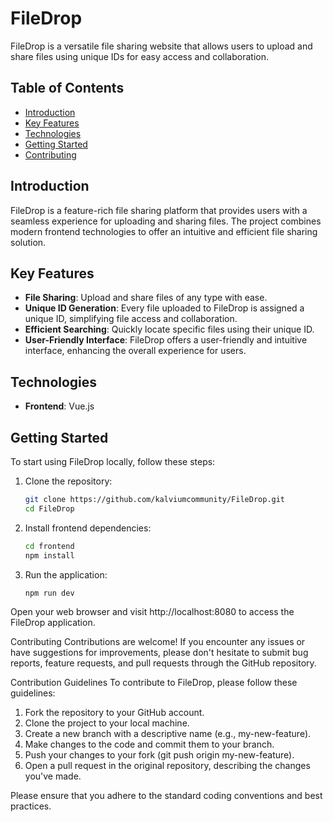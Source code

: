 # FileDrop

FileDrop is a versatile file sharing website that allows users to upload and share files using unique IDs for easy access and collaboration.

## Table of Contents

- [Introduction](#introduction)
- [Key Features](#key-features)
- [Technologies](#technologies)
- [Getting Started](#getting-started)
- [Contributing](#contributing)

## Introduction

FileDrop is a feature-rich file sharing platform that provides users with a seamless experience for uploading and sharing files. The project combines modern frontend technologies to offer an intuitive and efficient file sharing solution.

## Key Features

- **File Sharing**: Upload and share files of any type with ease.
- **Unique ID Generation**: Every file uploaded to FileDrop is assigned a unique ID, simplifying file access and collaboration.
- **Efficient Searching**: Quickly locate specific files using their unique ID.
- **User-Friendly Interface**: FileDrop offers a user-friendly and intuitive interface, enhancing the overall experience for users.

## Technologies

- **Frontend**: Vue.js

## Getting Started

To start using FileDrop locally, follow these steps:

1. Clone the repository:

   ```bash
   git clone https://github.com/kalviumcommunity/FileDrop.git
   cd FileDrop
   ```

2. Install frontend dependencies:

   ```bash
   cd frontend
   npm install
   ```

3. Run the application:

   ```bash
   npm run dev
   ```
Open your web browser and visit http://localhost:8080 to access the FileDrop application.

Contributing
Contributions are welcome! If you encounter any issues or have suggestions for improvements, please don't hesitate to submit bug reports, feature requests, and pull requests through the GitHub repository.

Contribution Guidelines
To contribute to FileDrop, please follow these guidelines:

1. Fork the repository to your GitHub account.
2. Clone the project to your local machine.
3. Create a new branch with a descriptive name (e.g., my-new-feature).
4. Make changes to the code and commit them to your branch.
5. Push your changes to your fork (git push origin my-new-feature).
6. Open a pull request in the original repository, describing the changes you've made.

Please ensure that you adhere to the standard coding conventions and best practices.
